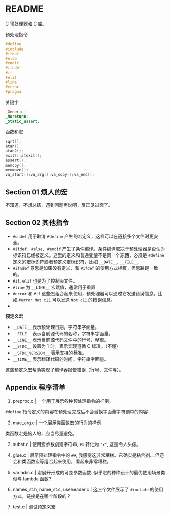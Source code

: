 # README

C 预处理器和 C 库。

预处理指令

```c
#define
#include
#ifdef
#else
#endif
#ifndef
#if
#elif
#line
#error
#pragma
```

关键字

```c
_Generic;
_Noreturn;
_Static_assert;
```

函数和宏

```c
sqrt();
atan();
atan2();
exit();atexit();
assert();
memcpy();
memmove();
va_start();va_arg();va_copy();va_end();
```


## Section 01 烦人的宏

不知道，不想总结，遇到问题再说吧，反正见过面了。



## Section 02 其他指令

- `#undef` 用于取消 `#define` 产生的宏定义，这样可以在链接多个文件时更安全。
- `#ifdef, #else, #endif` 产生了条件编译。条件编译取决于预处理器是否认为标识符已经被定义。这里的定义和普通变量不是同一个东西，必须是 `#define` 定义的宏标识符或者预定义宏标识符，比如 `__DATE__`, `__FILE__`.
- `#ifndef` 意思是如果没有定义，和 `#ifdef` 的使用方式相反，但思路是一致的。
- `#if`, `elif` 也是为了控制头文件。
- `#line` 为 `__LINE__` 宏赋值，通常用于重置
- `#error` 和 `#if` 这些宏组合起来使用，预处理器可以通过它发送错误信息。比如 `#error Not c11` 可以发送 `Not c11` 的错误信息。
- 


**预定义宏**

- `__DATE__` 表示预处理日期，字符串字面量。
- `__FILE__` 表示当前源代码的名称，字符串字面量。
- `__LINE__` 表示当前源代码文件中的行号，整型。
- `__STDC__` 设置为 1 时，表示实现遵循 C 标准。（不懂）
- `__STDC_VERSION__` 表示支持的标准。
- `__TIME__` 表示翻译代码的时间，字符串字面量。

这些预定义宏帮助实现了编译器报告错误（行号、文件等）。

## Appendix 程序清单

1. preproc.c | 一个用于展示各种预处理指令的样例。 

`#define` 指令定义的内容在预处理完成后不会替换字面量字符创中的内容

2. mac_arg.c | 一个展示类函数宏的行为的样例.

类函数宏是恼人的，应当尽量避免。

3. subst.c | 使用宏参数创建字符串, `#x` 转化为 `"x"`, 这是令人头疼。

4. glue.c | 展示预处理指令中的 `##`, 我感觉这非常糟糕。它确实是粘合剂... 但还会和类函数宏等组合起来使用，看起来非常糟糕。

5. variadic.c | 宏展开形成的可变参数函数. 似乎宏的种种设计的最优使用场景类似与 lambda 函数?

6. names_st.h, name_st.c, useheader.c | 这三个文件展示了 `#include` 的使用方式。链接是在哪个阶段的？

7. test.c | 测试预定义宏
